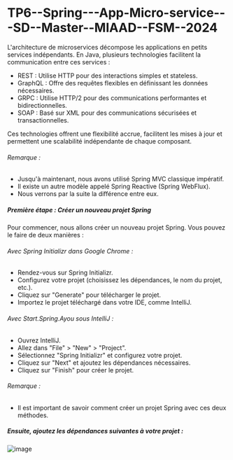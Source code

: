 # TP6--Spring---App-Micro-service---SD--Master--MIAAD--FSM--2024
L'architecture de microservices décompose les applications en petits services indépendants. En Java, plusieurs technologies facilitent la communication entre ces services :

  - REST : Utilise HTTP pour des interactions simples et stateless.
  - GraphQL : Offre des requêtes flexibles en définissant les données nécessaires.
  - GRPC : Utilise HTTP/2 pour des communications performantes et bidirectionnelles.
  - SOAP : Basé sur XML pour des communications sécurisées et transactionnelles.

Ces technologies offrent une flexibilité accrue, facilitent les mises à jour et permettent une scalabilité indépendante de chaque composant.

###### Remarque :
  - Jusqu'à maintenant, nous avons utilisé Spring MVC classique impératif.
  - Il existe un autre modèle appelé Spring Reactive (Spring WebFlux).
  - Nous verrons par la suite la différence entre eux.
##### Première étape : Créer un nouveau projet Spring
Pour commencer, nous allons créer un nouveau projet Spring. Vous pouvez le faire de deux manières : 
###### Avec Spring Initializr dans Google Chrome :
  - Rendez-vous sur Spring Initializr.
  - Configurez votre projet (choisissez les dépendances, le nom du projet, etc.).
  - Cliquez sur "Generate" pour télécharger le projet.
  - Importez le projet téléchargé dans votre IDE, comme IntelliJ.
###### Avec Start.Spring.Ayou sous IntelliJ :
  - Ouvrez IntelliJ.
  - Allez dans "File" > "New" > "Project".
  - Sélectionnez "Spring Initializr" et configurez votre projet.
  - Cliquez sur "Next" et ajoutez les dépendances nécessaires.
  - Cliquez sur "Finish" pour créer le projet.
###### Remarque : 
  - Il est important de savoir comment créer un projet Spring avec ces deux méthodes.

##### Ensuite, ajoutez les dépendances suivantes à votre projet :
![image](https://github.com/ayoubbenlahcen/TP6--Spring---App-Micro-service---SD--Master--MIAAD--FSM--2024/assets/152870306/f2459d02-cefb-4e9a-835f-0c094cab10f6)























